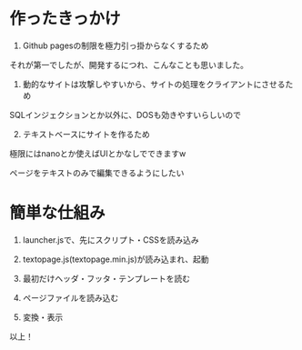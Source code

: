 # 作ったきっかけ

1. Github pagesの制限を極力引っ掛からなくするため

それが第一でしたが、開発するにつれ、こんなことも思いました。

1. 動的なサイトは攻撃しやすいから、サイトの処理をクライアントにさせるため

SQLインジェクションとか以外に、DOSも効きやすいらしいので

2. テキストベースにサイトを作るため

極限にはnanoとか使えばUIとかなしでできますw

ページをテキストのみで編集できるようにしたい

# 簡単な仕組み

1. launcher.jsで、先にスクリプト・CSSを読み込み

1. textopage.js(textopage.min.js)が読み込まれ、起動

1. 最初だけヘッダ・フッタ・テンプレートを読む

1. ページファイルを読み込む

1. 変換・表示

以上！